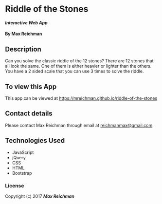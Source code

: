 # Riddle of the Stones

#### _Interactive Web App_

#### By **Max Reichman**

## Description

Can you solve the classic riddle of the 12 stones? There are 12 stones that all look the same. One of them is either heavier or lighter than the others. You have a 2 sided scale that you can use 3 times to solve the riddle.

## To view this App

This app can be viewed at https://mreichman.github.io/riddle-of-the-stones

## Contact details

Please contact Max Reichman through email at reichmanmax@gmail.com

## Technologies Used

* JavaScript
* jQuery
* CSS
* HTML
* Bootstrap

### License

Copyright (c) 2017 **_Max Reichman_**
